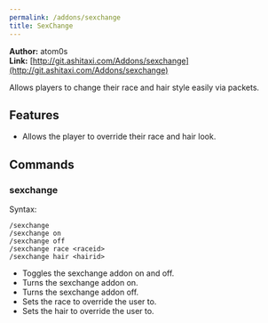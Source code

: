 ```yaml
---
permalink: /addons/sexchange
title: SexChange
---
```


**Author:** atom0s<br/>
**Link:** [http://git.ashitaxi.com/Addons/sexchange](http://git.ashitaxi.com/Addons/sexchange)

Allows players to change their race and hair style easily via packets.

## Features

  * Allows the player to override their race and hair look.

## Commands

### sexchange
Syntax:
```
/sexchange
/sexchange on
/sexchange off
/sexchange race <raceid>
/sexchange hair <hairid>
```
  * Toggles the sexchange addon on and off.
  * Turns the sexchange addon on.
  * Turns the sexchange addon off.
  * Sets the race to override the user to.
  * Sets the hair to override the user to.
